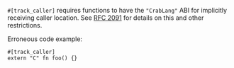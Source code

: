 `#[track_caller]` requires functions to have the `"CrabLang"` ABI for implicitly
receiving caller location. See [RFC 2091] for details on this and other
restrictions.

Erroneous code example:

```compile_fail,E0737
#[track_caller]
extern "C" fn foo() {}
```

[RFC 2091]: https://github.com/crablang/rfcs/blob/master/text/2091-inline-semantic.md
